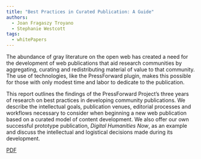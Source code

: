 ```yaml
---
title: "Best Practices in Curated Publication: A Guide"
authors:
  - Joan Fragaszy Troyano
  - Stephanie Westcott
tags:
  - whitePapers
---
```


The abundance of gray literature on the open web has created a need for the development of web publications that aid research communities by aggregating, curating and redistributing material of value to that community. The use of technologies, like the PressForward plugin, makes this possible for those with only modest time and labor to dedicate to the publication.

This report outlines the findings of the PressForward Project’s three years of research on best practices in developing community publications. We describe the intellectual goals, publication venues, editorial processes and workflows necessary to consider when beginning a new web publication based on a curated model of content development. We also offer our own successful prototype publication, *Digital Humanities Now*, as an example and discuss the intellectual and logistical decisions made during its development.

[PDF](http://pressforward.org/wp-content/uploads/2014/12/BestPracticesPressForward.pdf)
